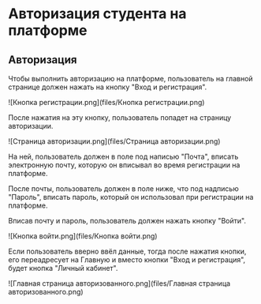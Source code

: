 # Авторизация студента на платформе
## Авторизация
Чтобы выполнить авторизацию на платформе, пользователь на главной странице должен нажать на кнопку
"Вход и регистрация".

![Кнопка регистрации.png](files/Кнопка регистрации.png)

После нажатия на эту кнопку, пользователь попадет на страницу авторизации.

![Страница авторизации.png](files/Страница авторизации.png)

На ней, пользователь должен в поле под написью "Почта", вписать электронную почту, которую
он вписывал во время регистрации на платформе.

После почты, пользователь должен в поле ниже, что под надписью "Пароль", вписать пароль, который он
использовал при регистрации на платформе.

Вписав почту и пароль, пользователь должен нажать кнопку "Войти".

![Кнопка войти.png](files/Кнопка войти.png)

Если пользователь вверно ввёл данные, тогда после нажатия кнопки, его переадресует на Главную
и вместо кнопки "Вход и регистрация", будет кнопка "Личный кабинет".

![Главная страница авторизованного.png](files/Главная страница авторизованного.png)